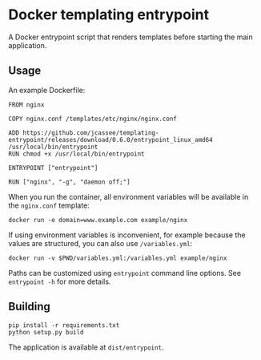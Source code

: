 Docker templating entrypoint
============================

A Docker entrypoint script that renders templates before starting the main
application.


## Usage

An example Dockerfile:

    FROM nginx

    COPY nginx.conf /templates/etc/nginx/nginx.conf

	ADD https://github.com/jcassee/templating-entrypoint/releases/download/0.6.0/entrypoint_linux_amd64 /usr/local/bin/entrypoint
	RUN chmod +x /usr/local/bin/entrypoint

    ENTRYPOINT ["entrypoint"]

    RUN ["nginx", "-g", "daemon off;"]

When you run the container, all environment variables will be available in the
`nginx.conf` template:

	docker run -e domain=www.example.com example/nginx

If using environment variables is inconvenient, for example because the values
are structured, you can also use `/variables.yml`:

	docker run -v $PWD/variables.yml:/variables.yml example/nginx

Paths can be customized using `entrypoint` command line options. See `entrypoint
-h` for more details.


## Building

    pip install -r requirements.txt
    python setup.py build

The application is available at `dist/entrypoint`.
